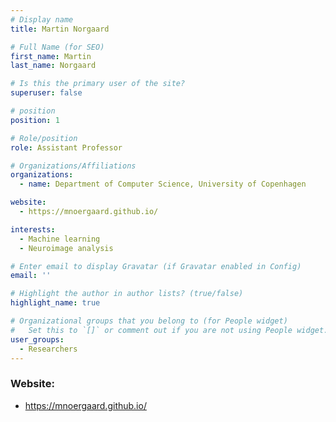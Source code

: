 ```yaml
---
# Display name
title: Martin Norgaard

# Full Name (for SEO)
first_name: Martin
last_name: Norgaard

# Is this the primary user of the site?
superuser: false

# position
position: 1

# Role/position
role: Assistant Professor

# Organizations/Affiliations
organizations:
  - name: Department of Computer Science, University of Copenhagen

website:
  - https://mnoergaard.github.io/

interests:
  - Machine learning
  - Neuroimage analysis

# Enter email to display Gravatar (if Gravatar enabled in Config)
email: ''

# Highlight the author in author lists? (true/false)
highlight_name: true

# Organizational groups that you belong to (for People widget)
#   Set this to `[]` or comment out if you are not using People widget.
user_groups:
  - Researchers
---
```

### Website:
- https://mnoergaard.github.io/